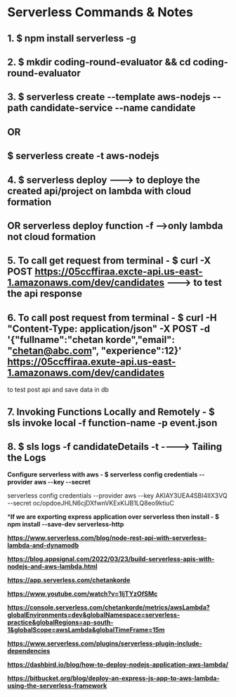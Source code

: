 # Serverless Commands & Notes

## 1. $ npm install serverless -g
## 2. $ mkdir coding-round-evaluator && cd coding-round-evaluator
## 3. $ serverless create --template aws-nodejs --path candidate-service --name candidate 
   ## OR
   ## $ serverless create -t aws-nodejs
## 4. $ serverless deploy ---> to deploye the created api/project on lambda with cloud formation
##    OR   serverless deploy function -f <function-name>  -->only lambda not cloud formation
## 5. To call get request from terminal - $ curl -X POST https://05ccffiraa.excte-api.us-east-1.amazonaws.com/dev/candidates   ---> to test the api response
## 6. To call post request from terminal -  $ curl -H "Content-Type: application/json" -X POST -d '{"fullname":"chetan korde","email": "chetan@abc.com", "experience":12}' https://05ccffiraa.exute-api.us-east-1.amazonaws.com/dev/candidates
   to test post api and save data in db
## 7. Invoking Functions Locally and Remotely - $ sls invoke local -f function-name -p event.json
## 8. $ sls logs -f candidateDetails -t  ----> Tailing the Logs

**Configure serverless with aws -  $ serverless config credentials --provider aws --key <key> --secret <secret-key>**

serverless config credentials --provider aws --key AKIAY3UEA4SBI4IIX3VQ --secret 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

***If we are exporting express application over serverless then install - $ npm install --save-dev serverless-http**

**https://www.serverless.com/blog/node-rest-api-with-serverless-lambda-and-dynamodb**

**https://blog.appsignal.com/2022/03/23/build-serverless-apis-with-nodejs-and-aws-lambda.html**

**https://app.serverless.com/chetankorde**

**https://www.youtube.com/watch?v=1IjTYzOfSMc**

**https://console.serverless.com/chetankorde/metrics/awsLambda?globalEnvironments=dev&globalNamespace=serverless-practice&globalRegions=ap-south-1&globalScope=awsLambda&globalTimeFrame=15m**

**https://www.serverless.com/plugins/serverless-plugin-include-dependencies**

**https://dashbird.io/blog/how-to-deploy-nodejs-application-aws-lambda/**


**https://bitbucket.org/blog/deploy-an-express-js-app-to-aws-lambda-using-the-serverless-framework**

